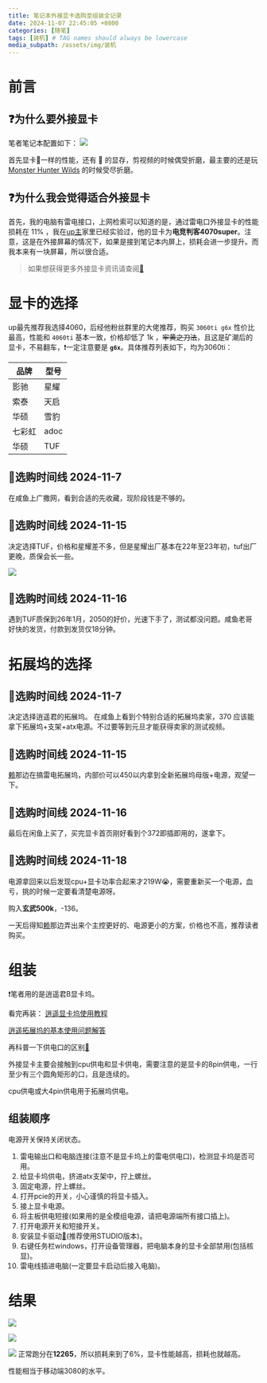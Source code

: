 ```yaml
---
title: 笔记本外接显卡选购至组装全记录
date: 2024-11-07 22:45:05 +0800
categories: [随笔]
tags: [装机] # TAG names should always be lowercase
media_subpath: /assets/img/装机
---
```

# 前言
## ❓为什么要外接显卡
笔者笔记本配置如下：
![](QQ20241107-224638.png)

首先显卡💩一样的性能，还有 🤏 的显存，剪视频的时候偶受折磨，最主要的还是玩 [Monster Hunter Wilds](https://www.monsterhunter.com/wilds/zh-hans/) 的时候受尽折磨。

## ❓为什么我会觉得适合外接显卡
首先，我的电脑有雷电接口，上网检索可以知道的是，通过雷电口外接显卡的性能损耗在 11% ，我在[up主](https://space.bilibili.com/36442709)家里已经实验过，他的显卡为**电竞判客4070super**。注意，这是在外接屏幕的情况下，如果是接到笔记本内屏上，损耗会进一步提升。而我本来有一块屏幕，所以很合适。

> 如果想获得更多外接显卡资讯请查阅[🔗](https://space.bilibili.com/36442709/channel/collectiondetail?sid=2207625)

# 显卡的选择
up最先推荐我选择4060，后经他粉丝群里的大佬推荐，购买 `3060ti g6x` 性价比最高，性能和 `4060ti` 基本一致，价格却低了 1k ，~~牢黄之刀法~~，且这是矿潮后的显卡，不易翻车，❗一定注意要是 **`g6x`**。具体推荐列表如下，均为3060ti：


<table>
    <thead>
        <tr>
            <th>品牌</th>
            <th>型号</th>
        </tr>
    </thead>
    <tbody>
        <tr>
            <td>影驰</td>
            <td>星耀</td>
        </tr>
        <tr>
            <td>索泰</td>
            <td>天启</td>
        </tr>
        <tr>
            <td>华硕</td>
            <td>雪豹</td>
        </tr>
        <tr>
            <td>七彩虹</td>
            <td>adoc</td>
        </tr>
        <tr>
            <td>华硕</td>
            <td>TUF</td>
        </tr>
    </tbody>
</table>


## 📅选购时间线 2024-11-7
在咸鱼上广撒网，看到合适的先收藏，现阶段钱是不够的。

## 📅选购时间线 2024-11-15
决定选择TUF，价格和星耀差不多，但是星耀出厂基本在22年至23年初，tuf出厂更晚，质保会长一些。

![](QQ20241115-161646.png)

## 📅选购时间线 2024-11-16
遇到TUF质保到26年1月，2050的好价，光速下手了，测试都没问题。咸鱼老哥好快的发货，付款到发货仅18分钟。

# 拓展坞的选择
## 📅选购时间线 2024-11-7
决定选择逍遥君的拓展坞。
在咸鱼上看到个特别合适的拓展坞卖家，370 应该能拿下拓展坞+支架+atx电源。不过要等到元旦才能获得卖家的测试视频。

## 📅选购时间线 2024-11-15
[赖](https://space.bilibili.com/36442709/channel/collectiondetail?sid=2207625)那边在搞雷电拓展坞，内部价可以450以内拿到全新拓展坞母版+电源，观望一下。

## 📅选购时间线 2024-11-16
最后在闲鱼上买了，买完显卡首页刚好看到个372即插即用的，遂拿下。

## 📅选购时间线 2024-11-18
电源拿回来以后发现cpu+显卡功率合起来才219W😭，需要重新买一个电源，血亏，挑的时候一定要看清楚电源呀。

购入**玄武500k**，-136。

一天后得知[赖](https://space.bilibili.com/36442709/channel/collectiondetail?sid=2207625)那边弄出来个主控更好的、电源更小的方案，价格也不高，推荐读者购买。

# 组装
❗笔者用的是逍遥君B显卡坞。

看完再装：
[逍遥显卡坞使用教程](https://www.bilibili.com/video/BV1te411Q71g)

[逍遥拓展坞的基本使用问题解答](https://www.bilibili.com/video/BV1he4y1z7hP)

再科普一下供电口的区别[🔗](https://blog.csdn.net/essencelite/article/details/142314452)

外接显卡主要会接触到cpu供电和显卡供电，需要注意的是显卡的8pin供电，一行至少有三个圆角矩形的口，且是连续的。

cpu供电或大4pin供电用于拓展坞供电。

## 组装顺序
电源开关保持关闭状态。

1. 雷电输出口和电脑连接(注意不是显卡坞上的雷电供电口)，检测显卡坞是否可用。
2. 给显卡坞供电，挤进atx支架中，拧上螺丝。
3. 固定电源，拧上螺丝。
4. 打开pcie的开关，小心谨慎的将显卡插入。
5. 接上显卡电源。
6. 将主板供电短接(如果用的是全模组电源，请把电源端所有接口插上)。
7. 打开电源开关和短接开关。
8. 安装显卡驱动[🔗](https://www.nvidia.cn/geforce/drivers/)(推荐使用STUDIO版本)。
9. 右键任务栏windows，打开设备管理器，把电脑本身的显卡全部禁用(包括核显)。
10. 雷电线插进电脑(一定要显卡启动后接入电脑)。

# 结果
![](P1137293.jpg)

![](P1137295.jpg)

![](IMG_3981.JPG)
正常跑分在**12265**，所以损耗来到了6%，显卡性能越高，损耗也就越高。

性能相当于移动端3080的水平。